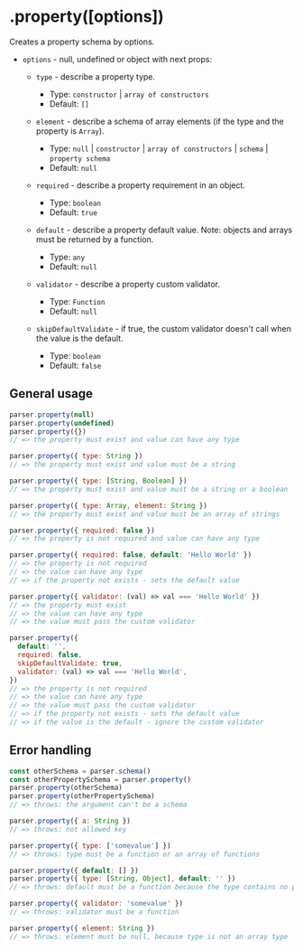 # .property([options])

Creates a property schema by options.

- `options` - null, undefined or object with next props:

  - `type` - describe a property type.

    - Type: `constructor` | `array of constructors`
    - Default: `[]`

  - `element` - describe a schema of array elements (if the type and the property is `Array`).

    - Type: `null` | `constructor` | `array of constructors` | `schema` | `property schema`
    - Default: `null`

  - `required` - describe a property requirement in an object.

    - Type: `boolean`
    - Default: `true`

  - `default` - describe a property default value. Note: objects and arrays must be returned by a function.

    - Type: `any`
    - Default: `null`

  - `validator` - describe a property custom validator.

    - Type: `Function`
    - Default: `null`

  - `skipDefaultValidate` - if true, the custom validator doesn't call when the value is the default.

    - Type: `boolean`
    - Default: `false`

## General usage

```javascript
parser.property(null)
parser.property(undefined)
parser.property({})
// => the property must exist and value can have any type

parser.property({ type: String })
// => the property must exist and value must be a string

parser.property({ type: [String, Boolean] })
// => the property must exist and value must be a string or a boolean

parser.property({ type: Array, element: String })
// => the property must exist and value must be an array of strings

parser.property({ required: false })
// => the property is not required and value can have any type

parser.property({ required: false, default: 'Hello World' })
// => the property is not required
// => the value can have any type
// => if the property not exists - sets the default value

parser.property({ validator: (val) => val === 'Hello World' })
// => the property must exist
// => the value can have any type
// => the value must pass the custom validator

parser.property({
  default: '',
  required: false,
  skipDefaultValidate: true,
  validator: (val) => val === 'Hello World',
})
// => the property is not required
// => the value can have any type
// => the value must pass the custom validator
// => if the property not exists - sets the default value
// => if the value is the default - ignore the custom validator
```

## Error handling

```javascript
const otherSchema = parser.schema()
const otherPropertySchema = parser.property()
parser.property(otherSchema)
parser.property(otherPropertySchema)
// => throws: the argument can't be a schema

parser.property({ a: String })
// => throws: not allowed key

parser.property({ type: ['somevalue'] })
// => throws: type must be a function or an array of functions

parser.property({ default: [] })
parser.property({ type: [String, Object], default: '' })
// => throws: default must be a function because the type contains no primitive types

parser.property({ validator: 'somevalue' })
// => throws: validator must be a function

parser.property({ element: String })
// => throws: element must be null, because type is not an array type
```
